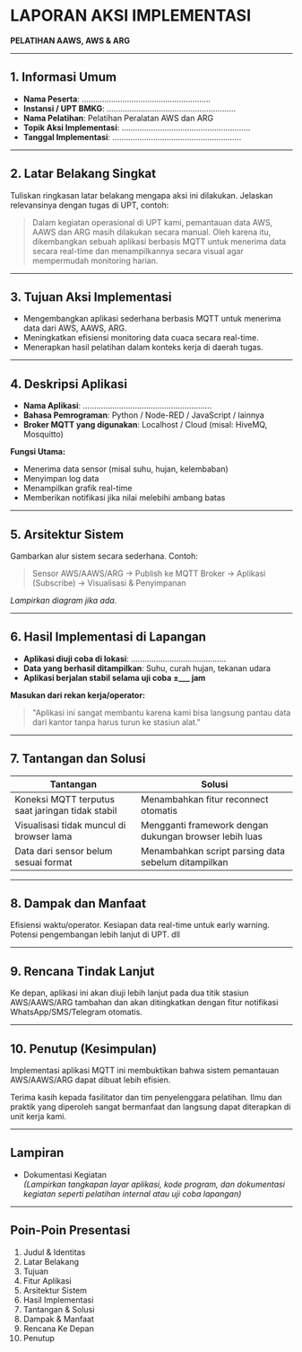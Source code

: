 # LAPORAN AKSI IMPLEMENTASI

**PELATIHAN AAWS, AWS & ARG**

---

## 1. Informasi Umum

- **Nama Peserta**: .........................................................
- **Instansi / UPT BMKG**: .........................................................
- **Nama Pelatihan**: Pelatihan Peralatan AWS dan ARG
- **Topik Aksi Implementasi**: .........................................................
- **Tanggal Implementasi**: .........................................................

---

## 2. Latar Belakang Singkat

Tuliskan ringkasan latar belakang mengapa aksi ini dilakukan. Jelaskan relevansinya dengan tugas di UPT, contoh:

> Dalam kegiatan operasional di UPT kami, pemantauan data AWS, AAWS dan ARG masih dilakukan secara manual. Oleh karena itu, dikembangkan sebuah aplikasi berbasis MQTT untuk menerima data secara real-time dan menampilkannya secara visual agar mempermudah monitoring harian.

---

## 3. Tujuan Aksi Implementasi

- Mengembangkan aplikasi sederhana berbasis MQTT untuk menerima data dari AWS, AAWS, ARG.
- Meningkatkan efisiensi monitoring data cuaca secara real-time.
- Menerapkan hasil pelatihan dalam konteks kerja di daerah tugas.

---

## 4. Deskripsi Aplikasi

- **Nama Aplikasi**: .........................................................
- **Bahasa Pemrograman**: Python / Node-RED / JavaScript / lainnya
- **Broker MQTT yang digunakan**: Localhost / Cloud (misal: HiveMQ, Mosquitto)

**Fungsi Utama:**

- Menerima data sensor (misal suhu, hujan, kelembaban)
- Menyimpan log data
- Menampilkan grafik real-time
- Memberikan notifikasi jika nilai melebihi ambang batas

---

## 5. Arsitektur Sistem

Gambarkan alur sistem secara sederhana. Contoh:

> Sensor AWS/AAWS/ARG → Publish ke MQTT Broker → Aplikasi (Subscribe) → Visualisasi & Penyimpanan

_Lampirkan diagram jika ada._

---

## 6. Hasil Implementasi di Lapangan

- **Aplikasi diuji coba di lokasi**: ..........................................
- **Data yang berhasil ditampilkan**: Suhu, curah hujan, tekanan udara
- **Aplikasi berjalan stabil selama uji coba ±___ jam**

**Masukan dari rekan kerja/operator:**

> "Aplikasi ini sangat membantu karena kami bisa langsung pantau data dari kantor tanpa harus turun ke stasiun alat."

---

## 7. Tantangan dan Solusi

| Tantangan                                | Solusi                                                       |
|------------------------------------------|---------------------------------------------------------------|
| Koneksi MQTT terputus saat jaringan tidak stabil | Menambahkan fitur reconnect otomatis                     |
| Visualisasi tidak muncul di browser lama | Mengganti framework dengan dukungan browser lebih luas       |
| Data dari sensor belum sesuai format     | Menambahkan script parsing data sebelum ditampilkan          |

---

## 8. Dampak dan Manfaat

Efisiensi waktu/operator. Kesiapan data real-time untuk early warning. Potensi pengembangan lebih lanjut di UPT. dll

---

## 9. Rencana Tindak Lanjut

Ke depan, aplikasi ini akan diuji lebih lanjut pada dua titik stasiun AWS/AAWS/ARG tambahan dan akan ditingkatkan dengan fitur notifikasi WhatsApp/SMS/Telegram otomatis.

---

## 10. Penutup (Kesimpulan)

Implementasi aplikasi MQTT ini membuktikan bahwa sistem pemantauan AWS/AAWS/ARG dapat dibuat lebih efisien.

Terima kasih kepada fasilitator dan tim penyelenggara pelatihan. Ilmu dan praktik yang diperoleh sangat bermanfaat dan langsung dapat diterapkan di unit kerja kami.

---

## Lampiran

- Dokumentasi Kegiatan  
  _(Lampirkan tangkapan layar aplikasi, kode program, dan dokumentasi kegiatan seperti pelatihan internal atau uji coba lapangan)_

---

## Poin-Poin Presentasi

1. Judul & Identitas  
2. Latar Belakang  
3. Tujuan  
4. Fitur Aplikasi  
5. Arsitektur Sistem  
6. Hasil Implementasi  
7. Tantangan & Solusi  
8. Dampak & Manfaat  
9. Rencana Ke Depan  
10. Penutup
